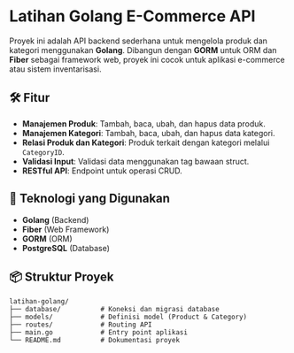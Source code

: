 # Latihan Golang E-Commerce API

Proyek ini adalah API backend sederhana untuk mengelola produk dan kategori menggunakan **Golang**. Dibangun dengan **GORM** untuk ORM dan **Fiber** sebagai framework web, proyek ini cocok untuk aplikasi e-commerce atau sistem inventarisasi.

## 🛠️ Fitur

- **Manajemen Produk**: Tambah, baca, ubah, dan hapus data produk.
- **Manajemen Kategori**: Tambah, baca, ubah, dan hapus data kategori.
- **Relasi Produk dan Kategori**: Produk terkait dengan kategori melalui `CategoryID`.
- **Validasi Input**: Validasi data menggunakan tag bawaan struct.
- **RESTful API**: Endpoint untuk operasi CRUD.

## 🚀 Teknologi yang Digunakan

- **Golang** (Backend)
- **Fiber** (Web Framework)
- **GORM** (ORM)
- **PostgreSQL** (Database)

## 📦 Struktur Proyek

```plaintext
latihan-golang/
├── database/          # Koneksi dan migrasi database
├── models/            # Definisi model (Product & Category)
├── routes/            # Routing API
├── main.go            # Entry point aplikasi
└── README.md          # Dokumentasi proyek
